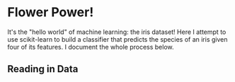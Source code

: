 # Flower Power!
It's the "hello world" of machine learning: the iris dataset! Here I attempt to use scikit-learn to build a classifier that predicts the species of an iris given four of its features. I document the whole process below.

## Reading in Data

